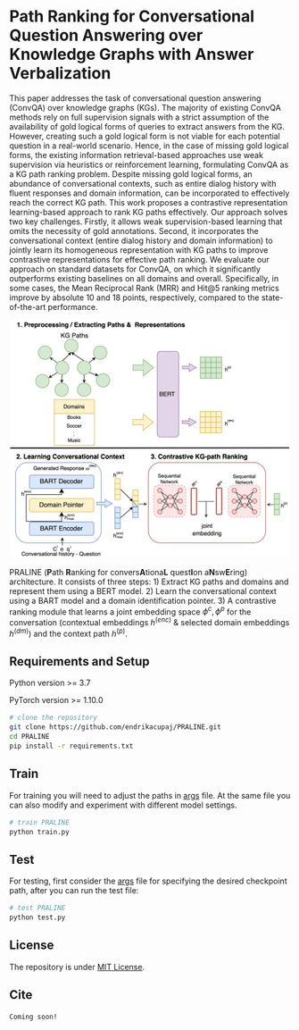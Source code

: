 # Path Ranking for Conversational Question Answering over Knowledge Graphs with Answer Verbalization

This paper addresses the task of conversational question answering (ConvQA) over knowledge graphs (KGs). The majority of existing ConvQA methods rely on full supervision signals with a strict assumption of the availability of gold logical forms of queries to extract answers from the KG. However, creating such a gold logical form is not viable for each potential question in a real-world scenario. Hence, in the case of missing gold logical forms, the existing information retrieval-based approaches use weak supervision via heuristics or reinforcement learning, formulating ConvQA as a KG path ranking problem. Despite missing gold logical forms, an abundance of conversational contexts, such as entire dialog history with fluent responses and domain information, can be incorporated to effectively reach the correct KG path. This work proposes a contrastive representation learning-based approach to rank KG paths effectively. Our approach solves two key challenges. Firstly, it allows weak supervision-based learning that omits the necessity of gold annotations. Second, it incorporates the conversational context (entire dialog history and domain information) to jointly learn its homogeneous representation with KG paths to improve contrastive representations for effective path ranking. We evaluate our approach on standard datasets for ConvQA, on which it significantly outperforms existing baselines on all domains and overall. Specifically, in some cases, the Mean Reciprocal Rank (MRR) and Hit@5 ranking metrics improve by absolute $10$ and $18$ points, respectively, compared to the state-of-the-art performance.

<img src="image/praline_architecture.png?raw=true" alt="PRALINE architecture" width="600"/>

PRALINE (**P**ath **R**anking for convers**A**tiona**L** quest**I**on a**N**sw**E**ring) architecture. It consists of three steps: 1) Extract KG paths and domains and represent them using a BERT model. 2) Learn the conversational context using a BART model and a domain identification pointer. 3) A contrastive ranking module that learns a joint embedding space $\phi^{c}, \phi^{p}$ for the conversation (contextual embeddings $h^{(enc)}$ \& selected domain embeddings $h^{(dm)}$) and the context path $h^{(p)}$.

## Requirements and Setup

Python version >= 3.7

PyTorch version >= 1.10.0

``` bash
# clone the repository
git clone https://github.com/endrikacupaj/PRALINE.git
cd PRALINE
pip install -r requirements.txt
```

## Train
For training you will need to adjust the paths in [args](args.py) file. At the same file you can also modify and experiment with different model settings.
``` bash
# train PRALINE
python train.py
```

## Test
For testing, first consider the [args](args.py) file for specifying the desired checkpoint path, after you can run the test file:
``` bash
# test PRALINE
python test.py
```

## License
The repository is under [MIT License](LICENSE).

## Cite
```bash
Coming soon!
```
